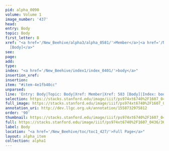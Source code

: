 ```yaml
---
pid: alpha_0090
volume: Volume 1
image_number: '437'
head: 
entry: Body
topic: Body
first_letter: B
xref: "<a href='/New_Beehive/alpha3/alpha_0581/'>Member</a>|<a href='/New_Beehive/toc/toc2_134/'>583
  [Body]</a>"
see: 
page: 
add: 
type: 
index: "<a href='/New_Beehive/index1/index_0401/'>body</a>"
insertion_xref: 
insertion: 
item: "#item-4e1fb40cc"
unparsed: 
line: 'Entry: Body|Topic: Body|Xref: Member|Xref: 583 [Body]|Index: body|#item-4e1fb40cc'
selection: https://stacks.stanford.edu/image/iiif/ps974xt6740%2F1607_0436/360,2980,3058,563/full/0/default.jpg
full_image: https://stacks.stanford.edu/image/iiif/ps974xt6740%2F1607_0436/full/full/0/default.jpg
annotation_uri: http://dev.llgc.org.uk/annotation/1558732975812
order: '90'
thumbnail: https://stacks.stanford.edu/image/iiif/ps974xt6740%2F1607_0436/360,2980,600,180/250,/0/default.jpg
full: https://stacks.stanford.edu/image/iiif/ps974xt6740%2F1607_0436/360,2980,3058,563/full/0/default.jpg
label: Body
location: "<a href='/New_Beehive/toc/toc1_427/'>Full Page</a>"
layout: alpha_item
collection: alpha1
---
```

